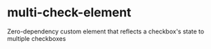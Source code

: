 # multi-check-element
Zero-dependency custom element that reflects a checkbox's state to multiple checkboxes
